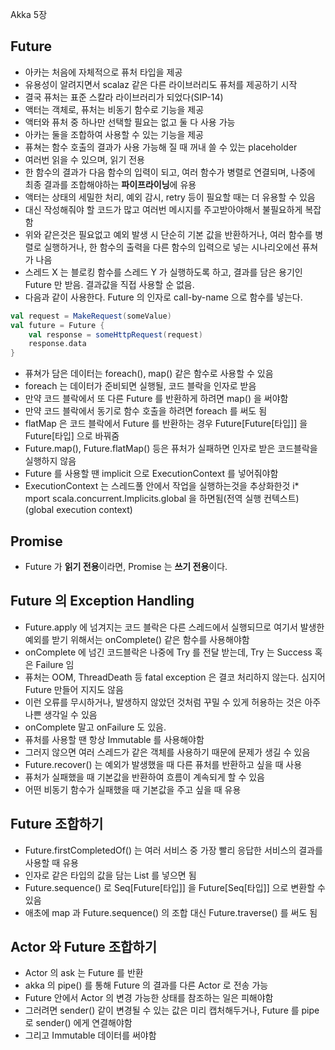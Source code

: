 Akka 5장

## Future
* 아카는 처음에 자체적으로 퓨처 타입을 제공
* 유용성이 알려지면서 scalaz 같은 다른 라이브러리도 퓨처를 제공하기 시작
* 결국 퓨처는 표준 스칼라 라이브러리가 되었다(SIP-14)
* 액터는 객체로, 퓨처는 비동기 함수로 기능을 제공
* 액터와 퓨처 중 하나만 선택할 필요는 없고 둘 다 사용 가능
* 아카는 둘을 조합하여 사용할 수 있는 기능을 제공
* 퓨쳐는 함수 호출의 결과가 사용 가능해 질 때 꺼내 쓸 수 있는 placeholder
* 여러번 읽을 수 있으며, 읽기 전용
* 한 함수의 결과가 다음 함수의 입력이 되고, 여러 함수가 병렬로 연결되며, 나중에 최종 결과를 조합해야하는 **파이프라이닝**에 유용
* 액터는 상태의 세밀한 처리, 예외 감시, retry 등이 필요할 때는 더 유용할 수 있음
* 대신 작성해줘야 할 코드가 많고 여러번 메시지를 주고받아야해서 불필요하게 복잡함
* 위와 같은것은 필요없고 예외 발생 시 단순히 기본 값을 반환하거나, 여러 함수를 병렬로 실행하거나, 한 함수의 출력을 다른 함수의 입력으로 넣는 시나리오에선 퓨쳐가 나음
* 스레드 X 는 블로킹 함수를 스레드 Y 가 실행하도록 하고, 결과를 담은 용기인 Future 만 받음. 결과값을 직접 사용할 순 없음.
* 다음과 같이 사용한다. Future 의 인자로 call-by-name 으로 함수를 넣는다.
```scala
val request = MakeRequest(someValue)
val future = Future {
	val response = someHttpRequest(request)
	response.data
}
```
* 퓨쳐가 담은 데이터는 foreach(), map() 같은 함수로 사용할 수 있음
* foreach 는 데이터가 준비되면 실행될, 코드 블락을 인자로 받음
* 만약 코드 블락에서 또 다른 Future 를 반환하게 하려면 map() 을 써야함
* 만약 코드 블락에서 동기로 함수 호출을 하려면 foreach 를 써도 됨
* flatMap 은 코드 블락에서 Future 를 반환하는 경우 Future[Future[타입]] 을 Future[타입] 으로 바꿔줌
* Future.map(), Future.flatMap() 등은 퓨처가 실패하면 인자로 받은 코드블락을 실행하지 않음
* Future 를 사용할 땐 implicit 으로 ExecutionContext 를 넣어줘야함
* ExecutionContext 는 스레드풀 안에서 작업을 실행하는것을 추상화한것
i* mport scala.concurrent.Implicits.global 을 하면됨(전역 실행 컨텍스트)(global execution context)

## Promise
* Future 가 **읽기 전용**이라면, Promise 는 **쓰기 전용**이다.

## Future 의 Exception Handling
* Future.apply 에 넘겨지는 코드 블락은 다른 스레드에서 실행되므로 여기서 발생한 예외를 받기 위해서는 onComplete() 같은 함수를 사용해야함
* onComplete 에 넘긴 코드블락은 나중에 Try 를 전달 받는데, Try 는 Success 혹은 Failure 임
* 퓨처는 OOM, ThreadDeath 등 fatal exception 은 결코 처리하지 않는다. 심지어 Future 만들어 지지도 않음
* 이런 오류를 무시하거나, 발생하지 않았던 것처럼 꾸밀 수 있게 허용하는 것은 아주 나쁜 생각일 수 있음
* onComplete 말고 onFailure 도 있음.
* 퓨처를 사용할 땐 항상 Immutable 를 사용해야함
* 그러지 않으면 여러 스레드가 같은 객체를 사용하기 때문에 문제가 생길 수 있음
* Future.recover() 는 예외가 발생했을 때 다른 퓨처를 반환하고 싶을 때 사용
* 퓨처가 실패했을 때 기본값을 반환하여 흐름이 계속되게 할 수 있음
* 어떤 비동기 함수가 실패했을 때 기본값을 주고 싶을 때 유용

## Future 조합하기
* Future.firstCompletedOf() 는 여러 서비스 중 가장 빨리 응답한 서비스의 결과를 사용할 때 유용
* 인자로 같은 타입의 값을 담는 List 를 넣으면 됨
* Future.sequence() 로 Seq[Future[타입]] 을 Future[Seq[타입]] 으로 변환할 수 있음
* 애초에 map 과 Future.sequence() 의 조합 대신 Future.traverse() 를 써도 됨

## Actor 와 Future 조합하기
* Actor 의 ask 는 Future 를 반환
* akka 의 pipe() 를 통해 Future 의 결과를 다른 Actor 로 전송 가능
* Future 안에서 Actor 의 변경 가능한 상태를 참조하는 일은 피해야함
* 그러려면 sender() 같이 변경될 수 있는 값은 미리 캡처해두거나, Future 를 pipe 로 sender() 에게 연결해야함
* 그리고 Immutable 데이터를 써야함
